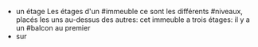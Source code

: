 - un étage
  Les étages d'un #immeuble ce sont les différents #niveaux, placés les uns au-dessus des autres: cet immeuble a trois étages: il y a un #balcon au premier
- sur